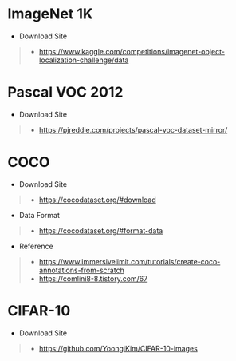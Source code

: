 # ImageNet 1K

- Download Site
> - https://www.kaggle.com/competitions/imagenet-object-localization-challenge/data

# Pascal VOC 2012

- Download Site
> - https://pjreddie.com/projects/pascal-voc-dataset-mirror/

# COCO

- Download Site
> - https://cocodataset.org/#download
- Data Format
> - https://cocodataset.org/#format-data
- Reference
> - https://www.immersivelimit.com/tutorials/create-coco-annotations-from-scratch
> - https://comlini8-8.tistory.com/67

# CIFAR-10

- Download Site
> - https://github.com/YoongiKim/CIFAR-10-images